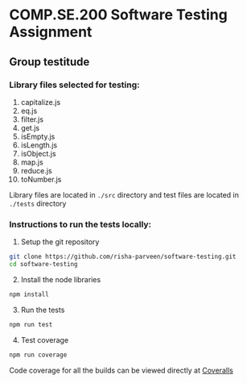 # COMP.SE.200 Software Testing Assignment
## Group testitude

### Library files selected for testing:
1. capitalize.js
2. eq.js
3. filter.js
4. get.js
5. isEmpty.js
6. isLength.js
7. isObject.js
8. map.js
9. reduce.js
10. toNumber.js

Library files are located in ```./src``` directory and test files are located in ```./tests``` directory

### Instructions to run the tests locally: 
1. Setup the git repository
```bash
git clone https://github.com/risha-parveen/software-testing.git
cd software-testing
   ```
2. Install the node libraries
```bash
npm install
```
3. Run the tests
```bash
npm run test
```
4. Test coverage
```bash
npm run coverage
```

Code coverage for all the builds can be viewed directly at [Coveralls](https://coveralls.io/github/risha-parveen/software-testing)


